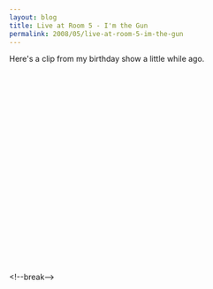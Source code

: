```yaml
---
layout: blog
title: Live at Room 5 - I'm the Gun
permalink: 2008/05/live-at-room-5-im-the-gun
---
```


<p>Here's a clip from my birthday show a little while ago.</p>
<object width="425" height="350"> <param name="movie" value="http://www.youtube.com/v/LhhbrR_CttE" />  <embed src="http://www.youtube.com/v/LhhbrR_CttE" type="application/x-shockwave-flash" width="425" height="350"> </embed> </object><p>&lt;!--break--></p>
